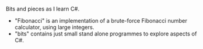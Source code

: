 Bits and pieces as I learn C#.

   - "Fibonacci" is an implementation of a brute-force Fibonacci number calculator, using large integers.
   - "bits" contains just small stand alone programmes to explore aspects of C#.